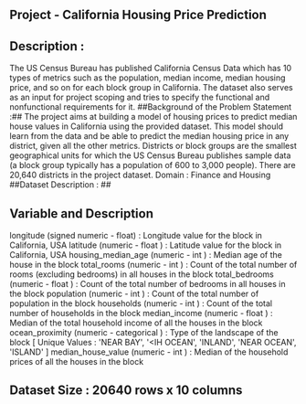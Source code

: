 ## Project - California Housing Price Prediction ##
## Description :
The US Census Bureau has published California Census Data which has 10 types of metrics such as the population, median income, median housing price, and so on for each block group in California. The dataset also serves as an input for project scoping and tries to specify the functional and nonfunctional requirements for it.
##Background of the Problem Statement :##
The project aims at building a model of housing prices to predict median house values in California using the provided dataset. This model should learn from the data and be able to predict the median housing price in any district, given all the other metrics.
Districts or block groups are the smallest geographical units for which the US Census Bureau publishes sample data (a block group typically has a population of 600 to 3,000 people). There are 20,640 districts in the project dataset.
Domain : Finance and Housing
##Dataset Description : ##

## Variable and Description ##
  longitude (signed numeric - float) : Longitude value for the block in California, USA 
  latitude (numeric - float ) : Latitude value for the block in California, USA
   housing_median_age (numeric - int ) : Median age of the house in the block 
  total_rooms (numeric - int ) : Count of the total number of rooms (excluding bedrooms) in all houses in the block 
  total_bedrooms (numeric - float ) : Count of the total number of bedrooms in all houses in the block 
  population (numeric - int ) : Count of the total number of population in the block 
  households (numeric - int ) : Count of the total number of households in the block 
  median_income (numeric - float ) : Median of the total household income of all the houses in the block 
  ocean_proximity (numeric - categorical ) : Type of the landscape of the block [ Unique Values : 'NEAR BAY', '<IH OCEAN', 'INLAND', 'NEAR OCEAN', 'ISLAND' ] 
  median_house_value (numeric - int ) : Median of the household prices of all the houses in the block

## Dataset Size : 20640 rows x 10 columns
